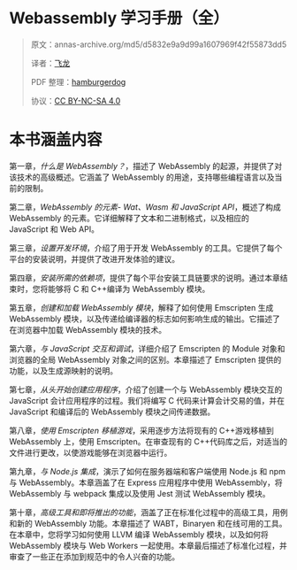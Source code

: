 # **Webassembly 学习手册（全）**

> 原文：annas-archive.org/md5/d5832e9a9d99a1607969f42f55873dd5
> 
> 
> 译者：[飞龙](https://github.com/wizardforcel)
> 
> PDF 整理：[hamburgerdog](https://github.com/hamburgerdog)
> 
> 协议：[CC BY-NC-SA 4.0](http://creativecommons.org/licenses/by-nc-sa/4.0/)

# **本书涵盖内容**

第一章，*什么是 WebAssembly？*，描述了 WebAssembly 的起源，并提供了对该技术的高级概述。它涵盖了 WebAssembly 的用途，支持哪些编程语言以及当前的限制。

第二章，*WebAssembly 的元素- Wat、Wasm 和 JavaScript API*，概述了构成 WebAssembly 的元素。它详细解释了文本和二进制格式，以及相应的 JavaScript 和 Web API。

第三章，*设置开发环境*，介绍了用于开发 WebAssembly 的工具。它提供了每个平台的安装说明，并提供了改进开发体验的建议。

第四章，*安装所需的依赖项*，提供了每个平台安装工具链要求的说明。通过本章结束时，您将能够将 C 和 C++编译为 WebAssembly 模块。

第五章，*创建和加载 WebAssembly 模块*，解释了如何使用 Emscripten 生成 WebAssembly 模块，以及传递给编译器的标志如何影响生成的输出。它描述了在浏览器中加载 WebAssembly 模块的技术。

第六章，*与 JavaScript 交互和调试*，详细介绍了 Emscripten 的 Module 对象和浏览器的全局 WebAssembly 对象之间的区别。本章描述了 Emscripten 提供的功能，以及生成源映射的说明。

第七章，*从头开始创建应用程序*，介绍了创建一个与 WebAssembly 模块交互的 JavaScript 会计应用程序的过程。我们将编写 C 代码来计算会计交易的值，并在 JavaScript 和编译后的 WebAssembly 模块之间传递数据。

第八章，*使用 Emscripten 移植游戏*，采用逐步方法将现有的 C++游戏移植到 WebAssembly 上，使用 Emscripten。在审查现有的 C++代码库之后，对适当的文件进行更改，以使游戏能够在浏览器中运行。

第九章，*与 Node.js 集成*，演示了如何在服务器端和客户端使用 Node.js 和 npm 与 WebAssembly。本章涵盖了在 Express 应用程序中使用 WebAssembly，将 WebAssembly 与 webpack 集成以及使用 Jest 测试 WebAssembly 模块。

第十章，*高级工具和即将推出的功能*，涵盖了正在标准化过程中的高级工具，用例和新的 WebAssembly 功能。本章描述了 WABT，Binaryen 和在线可用的工具。在本章中，您将学习如何使用 LLVM 编译 WebAssembly 模块，以及如何将 WebAssembly 模块与 Web Workers 一起使用。本章最后描述了标准化过程，并审查了一些正在添加到规范中的令人兴奋的功能。
